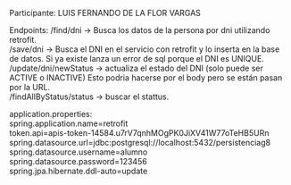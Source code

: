 Participante: LUIS FERNANDO DE LA FLOR VARGAS

Endpoints:
/find/dni -> Busca los datos de la persona por dni utilizando retrofit. </br>
/save/dni -> Busca el DNI en el servicio con retrofit y lo inserta en la base de datos. Si ya existe lanza un error de sql porque el DNI es UNIQUE. </br>
/update/dni/newStatus -> actualiza el estado del DNI (solo puede ser ACTIVE o INACTIVE) Esto podria hacerse por el body pero se están pasan por la URL. <br>
/findAllByStatus/status -> buscar el stattus.

application.properties:<br>
spring.application.name=retrofit<br>
token.api=apis-token-14584.u7rV7qnhMOgPK0JiXV41W77oTeHB5URn<br>
spring.datasource.url=jdbc:postgresql://localhost:5432/persistenciag8<br>
spring.datasource.username=alumno<br>
spring.datasource.password=123456<br>
spring.jpa.hibernate.ddl-auto=update 
